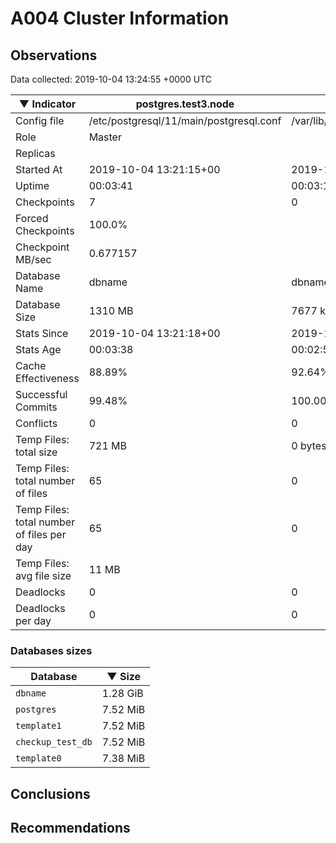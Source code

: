 # A004 Cluster Information #

## Observations ##
Data collected: 2019-10-04 13:24:55 +0000 UTC  

|&#9660;&nbsp;Indicator | postgres.test3.node | postgres.test1.node | postgres.test2.node |
|--------|-------|-------- |-------- |
|Config file |/etc/postgresql/11/main/postgresql.conf|/var/lib/postgresql/11/data1/postgresql.conf|/var/lib/postgresql/11/data2/postgresql.conf|
|Role |Master|<no value>|<no value>|
|Replicas ||<no value>|<no value>|
|Started At |2019-10-04&nbsp;13:21:15+00|2019-10-04 13:21:22+00|2019-10-04 13:21:26+00|
|Uptime |00:03:41|00:03:19|00:03:23|
|Checkpoints |7|0|0|
|Forced Checkpoints |100.0%|<no value>|<no value>|
|Checkpoint MB/sec |0.677157|<no value>|<no value>|
|Database Name |dbname|dbname|dbname|
|Database Size |1310&nbsp;MB|7677 kB|7701 kB|
|Stats Since |2019-10-04&nbsp;13:21:18+00|2019-10-04 13:21:44+00|2019-10-04 13:21:44+00|
|Stats Age |00:03:38|00:02:57|00:03:05|
|Cache Effectiveness |88.89%|92.64%|92.64%|
|Successful Commits |99.48%|100.00%|100.00%|
|Conflicts |0|0|0|
|Temp Files: total size |721&nbsp;MB|0 bytes|0 bytes|
|Temp Files: total number of files |65|0|0|
|Temp Files: total number of files per day |65|0|0|
|Temp Files: avg file size |11&nbsp;MB|<no value>|<no value>|
|Deadlocks |0|0|0|
|Deadlocks per day |0|0|0|


### Databases sizes ###

| Database | &#9660;&nbsp;Size |
|----------|--------|
| `dbname` | 1.28&nbsp;GiB |
| `postgres` | 7.52&nbsp;MiB |
| `template1` | 7.52&nbsp;MiB |
| `checkup_test_db` | 7.52&nbsp;MiB |
| `template0` | 7.38&nbsp;MiB |


## Conclusions ##


## Recommendations ##

